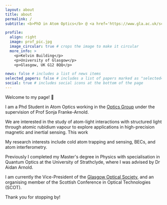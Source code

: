 ```yaml
---
layout: about
title: about
permalink: /
subtitle: <b>PhD in Atom Optics</b> @ <a href='https://www.gla.ac.uk/schools/physics/research/groups/optics/#'>Optics Group</a>  •  <b>Previously:</b> <a href='https://www.cap.fraunhofer.co.uk/'>Fraunhofer CAP</a>. 

profile:
  align: right
  image: prof_pic.jpg
  image_circular: true # crops the image to make it circular
  more_info: >
    <p>Kelvin Building</p>
    <p>University of Glasgow</p>
    <p>Glasgow, UK G12 8QQ</p>

news: false # includes a list of news items
selected_papers: false # includes a list of papers marked as "selected={true}"
social: true # includes social icons at the bottom of the page
---
```


Welcome to my page! :wave:

I am a Phd Student in Atom Optics working in the [Optics Group](https://www.gla.ac.uk/schools/physics/research/groups/optics/) under the supervision of Prof Sonja Franke-Arnold. 

We are interested in the study of atom-light interactions with structured light through atomic rubidium vapour to explore applications in high-precision magnetic and inertial sensing. This work 

My research interests include cold atom trapping and sensing, BECs, and atom interferometry.

Previously I completed my Master's degree in Physics with specialisation in Quantum Optics at the University of Strathclyde, where I was advised by Dr Aidan Arnold.

I am currently the Vice-President of the [Glasgow Optical Society](https://opticalsoc.github.io/), and an organising member of the Scottish Conference in Optical Technologies (SCOT). 

Thank you for stopping by!